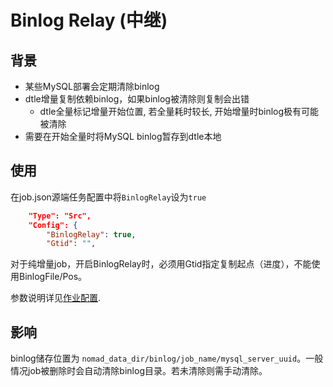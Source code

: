 # Binlog Relay (中继)

## 背景
- 某些MySQL部署会定期清除binlog
- dtle增量复制依赖binlog，如果binlog被清除则复制会出错
  - dtle全量标记增量开始位置, 若全量耗时较长, 开始增量时binlog极有可能被清除
- 需要在开始全量时将MySQL binlog暂存到dtle本地

## 使用
在job.json源端任务配置中将`BinlogRelay`设为`true`
```json
    "Type": "Src",
    "Config": {
        "BinlogRelay": true,
        "Gtid": "",
```

对于纯增量job，开启BinlogRelay时，必须用Gtid指定复制起点（进度），不能使用BinlogFile/Pos。

参数说明详见[作业配置]( ../4/4.3_job_configuration.md).

## 影响
binlog储存位置为 `nomad_data_dir/binlog/job_name/mysql_server_uuid`。一般情况job被删除时会自动清除binlog目录。若未清除则需手动清除。
